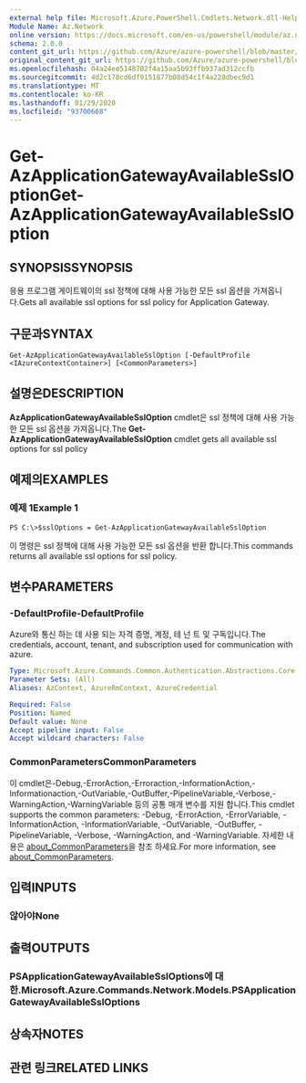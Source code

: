```yaml
---
external help file: Microsoft.Azure.PowerShell.Cmdlets.Network.dll-Help.xml
Module Name: Az.Network
online version: https://docs.microsoft.com/en-us/powershell/module/az.network/get-azapplicationgatewayavailablessloption
schema: 2.0.0
content_git_url: https://github.com/Azure/azure-powershell/blob/master/src/Network/Network/help/Get-AzApplicationGatewayAvailableSslOption.md
original_content_git_url: https://github.com/Azure/azure-powershell/blob/master/src/Network/Network/help/Get-AzApplicationGatewayAvailableSslOption.md
ms.openlocfilehash: 04a24ee5148782f4a15aa5b93ffb937ad312ccfb
ms.sourcegitcommit: 4d2c178cd6df9151877b08d54c1f4a228dbec9d1
ms.translationtype: MT
ms.contentlocale: ko-KR
ms.lasthandoff: 01/29/2020
ms.locfileid: "93700668"
---
```

# <span data-ttu-id="c813e-101">Get-AzApplicationGatewayAvailableSslOption</span><span class="sxs-lookup"><span data-stu-id="c813e-101">Get-AzApplicationGatewayAvailableSslOption</span></span>

## <span data-ttu-id="c813e-102">SYNOPSIS</span><span class="sxs-lookup"><span data-stu-id="c813e-102">SYNOPSIS</span></span>
<span data-ttu-id="c813e-103">응용 프로그램 게이트웨이의 ssl 정책에 대해 사용 가능한 모든 ssl 옵션을 가져옵니다.</span><span class="sxs-lookup"><span data-stu-id="c813e-103">Gets all available ssl options for ssl policy for Application Gateway.</span></span>

## <span data-ttu-id="c813e-104">구문과</span><span class="sxs-lookup"><span data-stu-id="c813e-104">SYNTAX</span></span>

```
Get-AzApplicationGatewayAvailableSslOption [-DefaultProfile <IAzureContextContainer>] [<CommonParameters>]
```

## <span data-ttu-id="c813e-105">설명은</span><span class="sxs-lookup"><span data-stu-id="c813e-105">DESCRIPTION</span></span>
<span data-ttu-id="c813e-106">**AzApplicationGatewayAvailableSslOption** cmdlet은 ssl 정책에 대해 사용 가능한 모든 ssl 옵션을 가져옵니다.</span><span class="sxs-lookup"><span data-stu-id="c813e-106">The **Get-AzApplicationGatewayAvailableSslOption** cmdlet gets all available ssl options for ssl policy</span></span>

## <span data-ttu-id="c813e-107">예제의</span><span class="sxs-lookup"><span data-stu-id="c813e-107">EXAMPLES</span></span>

### <span data-ttu-id="c813e-108">예제 1</span><span class="sxs-lookup"><span data-stu-id="c813e-108">Example 1</span></span>
```
PS C:\>$sslOptions = Get-AzApplicationGatewayAvailableSslOption
```

<span data-ttu-id="c813e-109">이 명령은 ssl 정책에 대해 사용 가능한 모든 ssl 옵션을 반환 합니다.</span><span class="sxs-lookup"><span data-stu-id="c813e-109">This commands returns all available ssl options for ssl policy.</span></span>

## <span data-ttu-id="c813e-110">변수</span><span class="sxs-lookup"><span data-stu-id="c813e-110">PARAMETERS</span></span>

### <span data-ttu-id="c813e-111">-DefaultProfile</span><span class="sxs-lookup"><span data-stu-id="c813e-111">-DefaultProfile</span></span>
<span data-ttu-id="c813e-112">Azure와 통신 하는 데 사용 되는 자격 증명, 계정, 테 넌 트 및 구독입니다.</span><span class="sxs-lookup"><span data-stu-id="c813e-112">The credentials, account, tenant, and subscription used for communication with azure.</span></span>

```yaml
Type: Microsoft.Azure.Commands.Common.Authentication.Abstractions.Core.IAzureContextContainer
Parameter Sets: (All)
Aliases: AzContext, AzureRmContext, AzureCredential

Required: False
Position: Named
Default value: None
Accept pipeline input: False
Accept wildcard characters: False
```

### <span data-ttu-id="c813e-113">CommonParameters</span><span class="sxs-lookup"><span data-stu-id="c813e-113">CommonParameters</span></span>
<span data-ttu-id="c813e-114">이 cmdlet은-Debug,-ErrorAction,-Erroraction,-InformationAction,-Informationaction,-OutVariable,-OutBuffer,-PipelineVariable,-Verbose,-WarningAction,-WarningVariable 등의 공통 매개 변수를 지원 합니다.</span><span class="sxs-lookup"><span data-stu-id="c813e-114">This cmdlet supports the common parameters: -Debug, -ErrorAction, -ErrorVariable, -InformationAction, -InformationVariable, -OutVariable, -OutBuffer, -PipelineVariable, -Verbose, -WarningAction, and -WarningVariable.</span></span> <span data-ttu-id="c813e-115">자세한 내용은 [about_CommonParameters](https://go.microsoft.com/fwlink/?LinkID=113216)을 참조 하세요.</span><span class="sxs-lookup"><span data-stu-id="c813e-115">For more information, see [about_CommonParameters](https://go.microsoft.com/fwlink/?LinkID=113216).</span></span>

## <span data-ttu-id="c813e-116">입력</span><span class="sxs-lookup"><span data-stu-id="c813e-116">INPUTS</span></span>

### <span data-ttu-id="c813e-117">않아야</span><span class="sxs-lookup"><span data-stu-id="c813e-117">None</span></span>

## <span data-ttu-id="c813e-118">출력</span><span class="sxs-lookup"><span data-stu-id="c813e-118">OUTPUTS</span></span>

### <span data-ttu-id="c813e-119">PSApplicationGatewayAvailableSslOptions에 대 한.</span><span class="sxs-lookup"><span data-stu-id="c813e-119">Microsoft.Azure.Commands.Network.Models.PSApplicationGatewayAvailableSslOptions</span></span>

## <span data-ttu-id="c813e-120">상속자</span><span class="sxs-lookup"><span data-stu-id="c813e-120">NOTES</span></span>

## <span data-ttu-id="c813e-121">관련 링크</span><span class="sxs-lookup"><span data-stu-id="c813e-121">RELATED LINKS</span></span>
